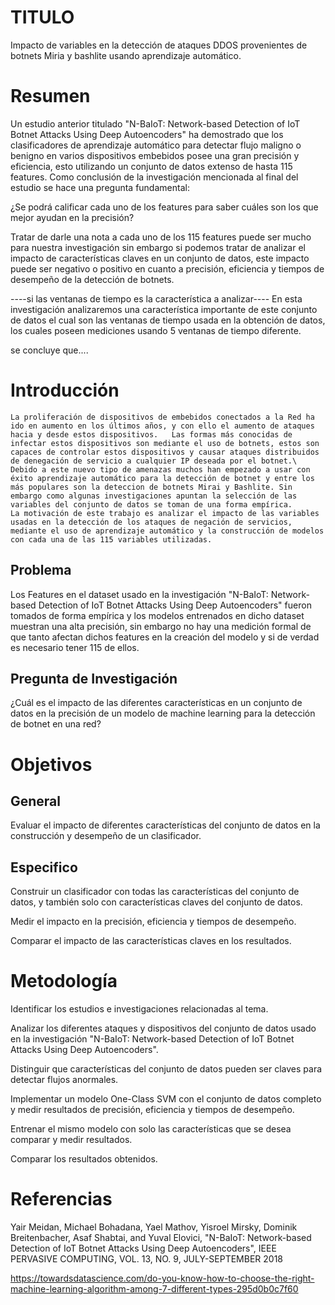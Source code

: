 
# TITULO
  Impacto de variables en la detección de ataques DDOS provenientes de botnets Miria y bashlite usando aprendizaje automático.
# Resumen

  Un estudio anterior titulado "N-BaIoT: Network-based Detection of IoT Botnet Attacks Using Deep Autoencoders" ha demostrado que los clasificadores de aprendizaje automático para detectar flujo maligno o benigno en varios dispositivos embebidos posee una gran precisión y eficiencia, esto utilizando un conjunto de datos extenso de hasta 115 features.
  Como conclusión de la investigación mencionada al final del estudio se hace una pregunta fundamental:
  
  ¿Se podrá calificar cada uno de los features para saber cuáles son los que mejor ayudan en la precisión?
  
  Tratar de darle una nota a cada uno de los 115 features puede ser mucho para nuestra investigación sin embargo si podemos tratar de analizar el impacto de características claves en un conjunto de datos, este impacto puede ser negativo o positivo en cuanto a precisión, eficiencia y tiempos de desempeño de la detección de botnets.
  
  ----si las ventanas de tiempo es la característica a analizar----
  En esta investigación analizaremos una característica importante de este conjunto de datos el cual son las ventanas de tiempo usada en la obtención de datos, los cuales poseen mediciones usando 5 ventanas de tiempo diferente.
  
  se concluye que....

# Introducción
    La proliferación de dispositivos de embebidos conectados a la Red ha ido en aumento en los últimos años, y con ello el aumento de ataques hacia y desde estos dispositivos.   Las formas más conocidas de infectar estos dispositivos son mediante el uso de botnets, estos son capaces de controlar estos dispositivos y causar ataques distribuidos de denegación de servicio a cualquier IP deseada por el botnet.\
    Debido a este nuevo tipo de amenazas muchos han empezado a usar con éxito aprendizaje automático para la detección de botnet y entre los más populares son la deteccion de botnets Mirai y Bashlite. Sin embargo como algunas investigaciones apuntan la selección de las variables del conjunto de datos se toman de una forma empírica.
    La motivación de este trabajo es analizar el impacto de las variables usadas en la detección de los ataques de negación de servicios, mediante el uso de aprendizaje automático y la construcción de modelos con cada una de las 115 variables utilizadas.


## Problema

Los Features en el dataset usado en la investigación "N-BaIoT: Network-based Detection of IoT Botnet Attacks Using Deep Autoencoders" fueron tomados de forma empírica y los modelos entrenados en dicho dataset muestran una alta precisión, sin embargo no hay una medición formal de que tanto afectan dichos features en la creación del modelo y si de verdad es necesario tener 115 de ellos.

## Pregunta de Investigación

   ¿Cuál es el impacto de las diferentes características en un conjunto de datos en la precisión de un modelo de machine learning para la detección de botnet en una red?

# Objetivos

## General
  Evaluar el impacto de diferentes características del conjunto de datos en la construcción y desempeño de un clasificador.
  
## Especifico
  
  Construir un clasificador con todas las características del conjunto de datos, y también solo con características claves del conjunto de datos.
  
  Medir el impacto en la precisión, eficiencia y tiempos de desempeño.

  Comparar el impacto de las características claves en los resultados.

# Metodología

  Identificar los estudios e investigaciones relacionadas al tema.
  
  Analizar los diferentes ataques y dispositivos del conjunto de datos usado en la investigación "N-BaIoT: Network-based Detection of IoT Botnet Attacks Using Deep Autoencoders".
  
  Distinguir que características del conjunto de datos pueden ser claves para detectar flujos anormales.
  
  Implementar un modelo One-Class SVM con el conjunto de datos completo y medir resultados de precisión, eficiencia y tiempos de desempeño.
  
  Entrenar el mismo modelo con solo las características que se desea comparar y medir resultados.
  
  Comparar los resultados obtenidos.
  
  
# Referencias

Yair Meidan, Michael Bohadana, Yael Mathov, Yisroel Mirsky,
Dominik Breitenbacher, Asaf Shabtai, and Yuval Elovici, "N-BaIoT: Network-based Detection
of IoT Botnet Attacks
Using Deep Autoencoders", IEEE PERVASIVE COMPUTING, VOL. 13, NO. 9, JULY-SEPTEMBER 2018 

https://towardsdatascience.com/do-you-know-how-to-choose-the-right-machine-learning-algorithm-among-7-different-types-295d0b0c7f60
